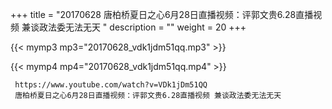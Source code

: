 +++
title = "20170628  唐柏桥夏日之心6月28日直播视频：评郭文贵6.28直播视频 兼谈政法委无法无天 "
description = ""
weight = 20
+++

{{< mymp3 mp3="20170628_vdk1jdm51qq.mp3" >}}

{{< mymp4 mp4="20170628_vdk1jdm51qq.mp4" >}}

     https://www.youtube.com/watch?v=VDk1jDm51QQ 
     唐柏桥夏日之心6月28日直播视频：评郭文贵6.28直播视频 兼谈政法委无法无天 
     
